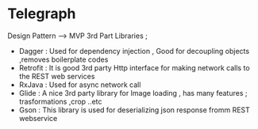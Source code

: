 # Telegraph
Design Pattern --> MVP 
3rd Part Libraries ;
* Dagger : Used for dependency injection , Good for decoupling objects ,removes boilerplate codes 
* Retrofit : It is good 3rd party Http interface for making network calls to the REST web services 
* RxJava : Used for async network call  
* Glide : A nice 3rd party library for Image loading , has many features ; trasformations ,crop ..etc 
* Gson : This library is used for deserializing json response fromm REST webservice 
